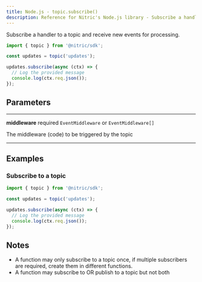 ```yaml
---
title: Node.js - topic.subscribe()
description: Reference for Nitric's Node.js library - Subscribe a handler to a topic and receive new events for processing.
---
```


Subscribe a handler to a topic and receive new events for processing.

```javascript
import { topic } from '@nitric/sdk';

const updates = topic('updates');

updates.subscribe(async (ctx) => {
  // Log the provided message
  console.log(ctx.req.json());
});
```

## Parameters

---

**middleware** required `EventMiddleware` or `EventMiddleware[]`

The middleware (code) to be triggered by the topic

---

## Examples

### Subscribe to a topic

```javascript
import { topic } from '@nitric/sdk';

const updates = topic('updates');

updates.subscribe(async (ctx) => {
  // Log the provided message
  console.log(ctx.req.json());
});
```

## Notes

- A function may only subscribe to a topic once, if multiple subscribers are required, create them in different functions.
- A function may subscribe to OR publish to a topic but not both
